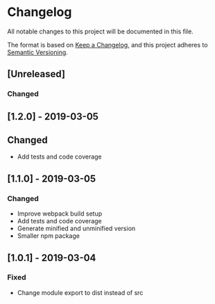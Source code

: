 # Changelog

All notable changes to this project will be documented in this file.

The format is based on [Keep a Changelog](https://keepachangelog.com/en/1.0.0/),
and this project adheres to [Semantic Versioning](https://semver.org/spec/v2.0.0.html).

## [Unreleased]

### Changed

## [1.2.0] - 2019-03-05

## Changed

- Add tests and code coverage

## [1.1.0] - 2019-03-05

### Changed

- Improve webpack build setup
- Add tests and code coverage
- Generate minified and unminified version
- Smaller npm package

## [1.0.1] - 2019-03-04

### Fixed

- Change module export to dist instead of src
